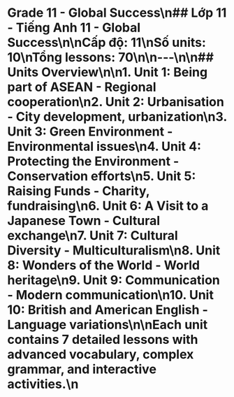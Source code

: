 # Grade 11 - Global Success\n## Lớp 11 - Tiếng Anh 11 - Global Success\n\n**Cấp độ**: 11\n**Số units**: 10\n**Tổng lessons**: 70\n\n---\n\n## Units Overview\n\n1. **Unit 1: Being part of ASEAN** - Regional cooperation\n2. **Unit 2: Urbanisation** - City development, urbanization\n3. **Unit 3: Green Environment** - Environmental issues\n4. **Unit 4: Protecting the Environment** - Conservation efforts\n5. **Unit 5: Raising Funds** - Charity, fundraising\n6. **Unit 6: A Visit to a Japanese Town** - Cultural exchange\n7. **Unit 7: Cultural Diversity** - Multiculturalism\n8. **Unit 8: Wonders of the World** - World heritage\n9. **Unit 9: Communication** - Modern communication\n10. **Unit 10: British and American English** - Language variations\n\n**Each unit contains 7 detailed lessons with advanced vocabulary, complex grammar, and interactive activities.**\n
